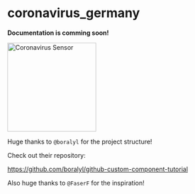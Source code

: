 # coronavirus_germany

**Documentation is comming soon!**

<img src="https://i.imgur.com/2GQ6LWy.png" alt="Coronavirus Sensor" width="200px">

Huge thanks to `@boralyl` for the project structure!

Check out their repository:

https://github.com/boralyl/github-custom-component-tutorial

Also huge thanks to `@FaserF` for the inspiration!
